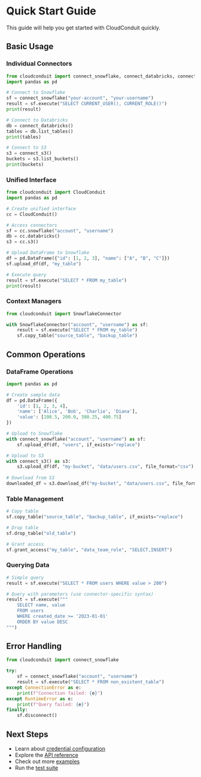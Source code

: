 # Quick Start Guide

This guide will help you get started with CloudConduit quickly.

## Basic Usage

### Individual Connectors

```python
from cloudconduit import connect_snowflake, connect_databricks, connect_s3
import pandas as pd

# Connect to Snowflake
sf = connect_snowflake("your-account", "your-username")
result = sf.execute("SELECT CURRENT_USER(), CURRENT_ROLE()")
print(result)

# Connect to Databricks  
db = connect_databricks()
tables = db.list_tables()
print(tables)

# Connect to S3
s3 = connect_s3()
buckets = s3.list_buckets()
print(buckets)
```

### Unified Interface

```python
from cloudconduit import CloudConduit
import pandas as pd

# Create unified interface
cc = CloudConduit()

# Access connectors
sf = cc.snowflake("account", "username")
db = cc.databricks()
s3 = cc.s3()

# Upload DataFrame to Snowflake
df = pd.DataFrame({"id": [1, 2, 3], "name": ["A", "B", "C"]})
sf.upload_df(df, "my_table")

# Execute query
result = sf.execute("SELECT * FROM my_table")
print(result)
```

### Context Managers

```python
from cloudconduit import SnowflakeConnector

with SnowflakeConnector("account", "username") as sf:
    result = sf.execute("SELECT * FROM my_table")
    sf.copy_table("source_table", "backup_table")
```

## Common Operations

### DataFrame Operations

```python
import pandas as pd

# Create sample data
df = pd.DataFrame({
    'id': [1, 2, 3, 4],
    'name': ['Alice', 'Bob', 'Charlie', 'Diana'],
    'value': [100.5, 200.0, 300.25, 400.75]
})

# Upload to Snowflake
with connect_snowflake("account", "username") as sf:
    sf.upload_df(df, "users", if_exists="replace")

# Upload to S3
with connect_s3() as s3:
    s3.upload_df(df, "my-bucket", "data/users.csv", file_format="csv")
    
# Download from S3
downloaded_df = s3.download_df("my-bucket", "data/users.csv", file_format="csv")
```

### Table Management

```python
# Copy table
sf.copy_table("source_table", "backup_table", if_exists="replace")

# Drop table
sf.drop_table("old_table")

# Grant access
sf.grant_access("my_table", "data_team_role", "SELECT,INSERT")
```

### Querying Data

```python
# Simple query
result = sf.execute("SELECT * FROM users WHERE value > 200")

# Query with parameters (use connector-specific syntax)
result = sf.execute("""
    SELECT name, value 
    FROM users 
    WHERE created_date >= '2023-01-01'
    ORDER BY value DESC
""")
```

## Error Handling

```python
from cloudconduit import connect_snowflake

try:
    sf = connect_snowflake("account", "username")
    result = sf.execute("SELECT * FROM non_existent_table")
except ConnectionError as e:
    print(f"Connection failed: {e}")
except RuntimeError as e:
    print(f"Query failed: {e}")
finally:
    sf.disconnect()
```

## Next Steps

- Learn about [credential configuration](configuration.md)
- Explore the [API reference](api_reference.rst)
- Check out more [examples](examples.md)
- Run the [test suite](testing.md)
